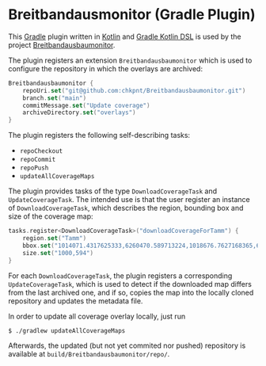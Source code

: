 # Breitbandausmonitor (Gradle Plugin)

This [Gradle](https://gradle.org/) plugin written in [Kotlin](https://kotlinlang.org/) and [Gradle Kotlin DSL](https://docs.gradle.org/current/userguide/kotlin_dsl.html)
is used by the project [Breitbandausbaumonitor](https://github.com/chkpnt/Breitbandausbaumonitor/).

The plugin registers an extension `Breitbandausbaumonitor` which is used to configure the repository in which the overlays are archived:
```kotlin
Breitbandausbaumonitor {
    repoUri.set("git@github.com:chkpnt/Breitbandausbaumonitor.git")
    branch.set("main")
    commitMessage.set("Update coverage")
    archiveDirectory.set("overlays")
}
```

The plugin registers the following self-describing tasks:
- `repoCheckout`
- `repoCommit`
- `repoPush`
- `updateAllCoverageMaps`

The plugin provides tasks of the type `DownloadCoverageTask` 
and `UpdateCoverageTask`.
The intended use is that the user register an instance of `DownloadCoverageTask`, which describes the region, bounding box and size of the coverage map:
```kotlin
tasks.register<DownloadCoverageTask>("downloadCoverageForTamm") {
    region.set("Tamm")
    bbox.set("1014071.4317625333,6260470.589713224,1018676.7627168365,6263308.314388386")
    size.set("1000,594")
}
```
For each `DownloadCoverageTask`, the plugin registers a corresponding `UpdateCoverageTask`, which is used to detect if the downloaded map differs from the last archived one, and if so, copies the map into the locally cloned repository and updates the metadata file.

In order to update all coverage overlay locally, just run
```console
$ ./gradlew updateAllCoverageMaps
```
Afterwards, the updated (but not yet commited nor pushed) repository is available at `build/Breitbandausbaumonitor/repo/`.